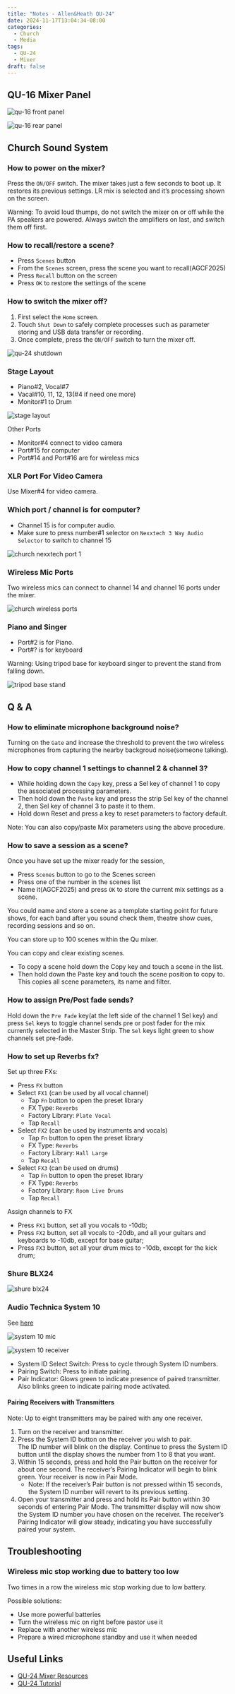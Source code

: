```yaml
---
title: "Notes - Allen&Heath QU-24"
date: 2024-11-17T13:04:34-08:00
categories:
  - Church
  - Media
tags:
  - QU-24
  - Mixer
draft: false
---
```


## QU-16 Mixer Panel
![qu-16 front panel](/images/2025/qu-24-front-panel.png)

![qu-16 rear panel](/images/2025/qu-24-rear-panel.png)


## Church Sound System
### How to power on the mixer?
Press the `ON/OFF` switch.
The mixer takes just a few seconds to boot up.
It restores its previous settings.
LR mix is selected and it’s processing shown on the screen.

Warning:
To avoid loud thumps, do not switch the mixer on or off
while the PA speakers are powered. Always switch the
amplifiers on last, and switch them off first.

### How to recall/restore a scene?
* Press `Scenes` button
* From the `Scenes` screen, press the scene you want to recall(AGCF2025)
* Press `Recall` button on the screen
* Press `OK` to restore the settings of the scene

### How to switch the mixer off?
1. First select the `Home` screen.
2. Touch `Shut Down` to safely complete processes such as parameter storing and USB data transfer or recording.
3. Once complete, press the `ON/OFF` switch to turn the mixer off.

![qu-24 shutdown](/images/2025/qu-24-shutdown.JPG)

### Stage Layout
* Piano#2, Vocal#7
* Vacal#10, 11, 12, 13(#4 if need one more)
* Monitor#1 to Drum

![stage layout](/images/2025/qu-24-stage-layout.jpg)

Other Ports
* Monitor#4 connect to video camera
* Port#15 for computer
* Port#14 and Port#16 are for wireless mics

### XLR Port For Video Camera
Use Mixer#4 for video camera.

### Which port / channel is for computer?
* Channel 15 is for computer audio.
* Make sure to press number#1 selector on `Nexxtech 3 Way Audio Selector` to switch to channel 15

![church nexxtech port 1](/images/2025/qu-24-nexxtech-1.JPG)

### Wireless Mic Ports
Two wireless mics can connect to channel 14 and channel 16 ports under the mixer.

![church wireless ports](/images/2025/qu-24-church-wireless-ports.png)

### Piano and Singer
* Port#2 is for Piano.
* Port#? is for keyboard

Warning: Using tripod base for keyboard singer to prevent the stand from falling down.

![tripod base stand](/images/2025/qu-24-microphone-stands-tripod-base.JPG)

## Q & A
### How to eliminate microphone background noise?
Turning on the `Gate` and increase the threshold to prevent the two wireless microphones from 
capturing the nearby backgroud noise(someone talking).

### How to copy channel 1 settings to channel 2 & channel 3?
* While holding down the `Copy` key, 
press a Sel key of channel 1 to copy the associated processing parameters. 
* Then hold down the `Paste` key and press the strip Sel key of the channel 2, 
then Sel key of channel 3 to paste it to them. 
* Hold down Reset and press a key to reset parameters to factory default.

Note:
You can also copy/paste Mix parameters using the above procedure.

### How to save a session as a scene?
Once you have set up the mixer ready for the session, 
* Press `Scenes` button to go to the Scenes screen
* Press one of the number in the scenes list
* Name it(AGCF2025) and press `OK` to store the current mix settings as a scene.

You could name and store a scene as a template starting point
for future shows, for each band after you sound check them,
theatre show cues, recording sessions and so on.

You can store up to 100 scenes within the Qu mixer. 

You can copy and clear existing scenes. 
* To copy a scene hold down the Copy key and touch a scene in the list. 
* Then hold down the Paste key and touch the scene position to copy to. 
This copies all scene parameters, its name and filter.

### How to assign Pre/Post fade sends?
Hold down the `Pre Fade` key(at the left side of the channel 1 Sel key) and press `Sel` keys to toggle channel sends pre or post fader for 
the mix currently selected in the Master Strip. The `Sel` keys light green to show channels set pre-fade.

### How to set up Reverbs fx?
Set up three FXs:
* Press `FX` button
* Select `FX1` (can be used by all vocal channel)
  * Tap `Fn` button to open the preset library
  * FX Type: `Reverbs`
  * Factory Library: `Plate Vocal`
  * Tap `Recall`
* Select `FX2` (can be used by instruments and vocals)
  * Tap `Fn` button to open the preset library
  * FX Type: `Reverbs`
  * Factory Library: `Hall Large`
  * Tap `Recall`
* Select `FX3` (can be used on drums)
   * Tap `Fn` button to open the preset library
   * FX Type: `Reverbs`
   * Factory Library: `Room Live Drums`
   * Tap `Recall`

Assign channels to FX
* Press `FX1` button, set all you vocals to -10db;
* Press `FX2` button, set all vocals to -20db, and all your guitars and keyboards to -10db, except for base guitar;
* Press `FX3` button, set all your drum mics to -10db, except for the kick drum;

### Shure BLX24

![shure blx24](/images/2025/qu-24-church-shure-blx24-pg58.png)

### Audio Technica System 10
See [here](https://www.audio-technica.com/en-ca/microphones/wireless-systems/line-series/system-10)

![system 10 mic](/images/2025/qu-24-system-10-mic.jpg)

![system 10 receiver](/images/2025/qu-24-system-10-receiver.png)

* System ID Select Switch: Press to cycle through System ID numbers. 
* Pairing Switch: Press to initiate pairing.
* Pair Indicator: Glows green to indicate presence of paired transmitter. Also blinks green to indicate pairing mode activated.

#### Pairing Receivers with Transmitters 
Note: Up to eight transmitters may be paired with any one receiver. 
1. Turn on the receiver and transmitter. 
2. Press the System ID button on the receiver you wish to pair.  
The ID number will blink on the display. Continue to press the System ID button until the display shows the number from 1 to 8  that you want. 
3. Within 15 seconds, press and hold the Pair button on the receiver for about one second. 
The receiver’s Pairing Indicator will  begin to blink green. 
Your receiver is now in Pair Mode.
   * Note: If the receiver’s  Pair button is not pressed within 15 seconds, the System  ID number will revert to its previous setting. 
4. Open your transmitter and press and hold its Pair button within 30  seconds of entering Pair Mode. The transmitter display will now  show the System ID number you have chosen on the receiver.  The receiver’s Pairing Indicator will glow steady, indicating you have  successfully paired your system.

## Troubleshooting
### Wireless mic stop working due to battery too low
Two times in a row the wireless mic stop working due to low battery.

Possible solutions:
* Use more powerful batteries
* Turn the wireless mic on right before pastor use it
* Replace with another wireless mic
* Prepare a wired microphone standby and use it when needed

## Useful Links
* [QU-24 Mixer Resources](https://www.allen-heath.com/hardware/qu/qu-24/resources/)
* [QU-24 Tutorial](https://www.youtube.com/watch?v=WZWexI3vJ1U&list=PLztcw5PSecKe2lj48bDXoV9TNbQnc2czC&index=1&pp=iAQB)
